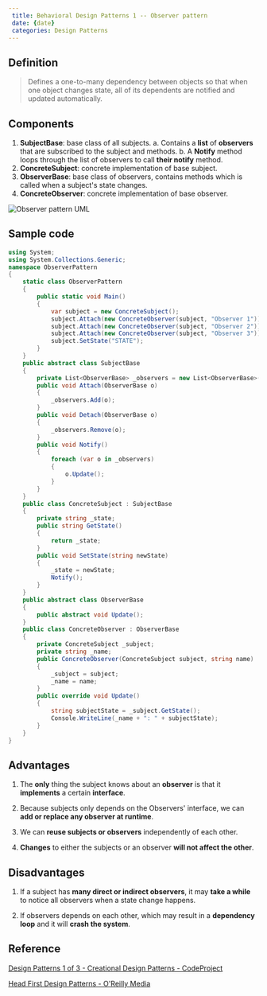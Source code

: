 ```yaml
---
 title: Behavioral Design Patterns 1 -- Observer pattern
 date: {date}
 categories: Design Patterns
---
```


## Definition
>Defines a one-to-many dependency between objects so that when one object changes state, all of its dependents are notified and updated automatically.

## Components

1. __SubjectBase__: base class of all subjects.
    a. Contains a __list__ of __observers__ that are subscribed to the subject and methods.
    b. A __Notify__ method loops through the list of observers to call __their notify__ method.
2. __ConcreteSubject__: concrete implementation of base subject.
3. __ObserverBase__: base class of observers, contains methods which is called when a subject's state changes.
4. __ConcreteObserver__: concrete implementation of base observer.

![Observer pattern UML](https://www.codeproject.com/KB/architecture/455228/observer.jpg)

<!--More-->

## Sample code
```cs
using System;
using System.Collections.Generic;
namespace ObserverPattern
{
    static class ObserverPattern
    {
        public static void Main()
        {
            var subject = new ConcreteSubject();
            subject.Attach(new ConcreteObserver(subject, "Observer 1"));
            subject.Attach(new ConcreteObserver(subject, "Observer 2"));
            subject.Attach(new ConcreteObserver(subject, "Observer 3"));
            subject.SetState("STATE");
        }
    }
    public abstract class SubjectBase
    {
        private List<ObserverBase> _observers = new List<ObserverBase>();
        public void Attach(ObserverBase o)
        {
            _observers.Add(o);
        }
        public void Detach(ObserverBase o)
        {
            _observers.Remove(o);
        }
        public void Notify()
        {
            foreach (var o in _observers)
            {
                o.Update();
            }
        }
    }
    public class ConcreteSubject : SubjectBase
    {
        private string _state;
        public string GetState()
        {
            return _state;
        }
        public void SetState(string newState)
        {
            _state = newState;
            Notify();
        }
    }
    public abstract class ObserverBase
    {
        public abstract void Update();
    }
    public class ConcreteObserver : ObserverBase
    {
        private ConcreteSubject _subject;
        private string _name;
        public ConcreteObserver(ConcreteSubject subject, string name)
        {
            _subject = subject;
            _name = name;
        }
        public override void Update()
        {
            string subjectState = _subject.GetState();
            Console.WriteLine(_name + ": " + subjectState);
        }
    }
}
```

## Advantages
1. The __only__ thing the subject knows about an __observer__ is that it __implements__ a certain __interface__.

2. Because subjects only depends on the Observers' interface, we can __add or replace any observer at runtime__.

3. We can __reuse subjects or observers__ independently of each other.

4. __Changes__ to either the subjects or an observer __will not affect the other__.

## Disadvantages
1. If a subject has __many direct or indirect observers__, it may __take a while__ to notice all observers when a state change happens.

2. If observers depends on each other, which may result in a __dependency loop__ and it will __crash the system__.

## Reference
[Design Patterns 1 of 3 - Creational Design Patterns - CodeProject](https://www.codeproject.com/Articles/430590/Design-Patterns-of-Creational-Design-Patterns)

[Head First Design Patterns - O'Reilly Media](https://www.google.com.au/url?sa=t&rct=j&q=&esrc=s&source=web&cd=1&ved=0ahUKEwjE74WWy7rTAhVEppQKHfqGAjoQFggiMAA&url=http%3A%2F%2Fshop.oreilly.com%2Fproduct%2F9780596007126.do&usg=AFQjCNF91VIwQIeGyXH4xU67GibpAiRKRA&sig2=YcwhV4RTfJRpzWn3xsIcoA)